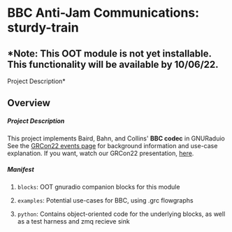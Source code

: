 # **BBC Anti-Jam Communications**: sturdy-train

## *Note: This OOT module is not yet installable. This functionality will be available by 10/06/22.
Project Description*

## Overview
##### Project Description
This project implements Baird, Bahn, and Collins' **BBC codec** in GNURaduio
See the [GRCon22 events page](https://events.gnuradio.org/event/18/contributions/278/) for background information and use-case explanation.
If you want, watch our GRCon22 presentation, [here](https://youtu.be/I3QmZwdsavE&t=7h38m45s).

    
##### Manifest

1. `blocks`: OOT gnuradio companion blocks for this module
   
2. `examples`: Potential use-cases for BBC, using .grc flowgraphs

3. `python`: Contains object-oriented code for the underlying blocks, as well as a test harness and zmq recieve sink
